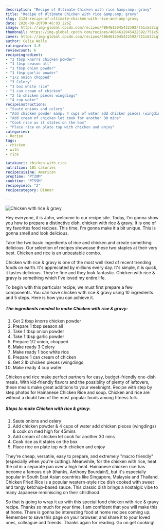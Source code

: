 ```yaml
---
description: "Recipe of Ultimate Chicken with rice &amp;amp; gravy"
title: "Recipe of Ultimate Chicken with rice &amp;amp; gravy"
slug: 1124-recipe-of-ultimate-chicken-with-rice-and-amp-gravy
date: 2020-09-20T00:48:03.226Z
image: https://img-global.cpcdn.com/recipes/4864612045422592/751x532cq70/chicken-with-rice-gravy-recipe-main-photo.jpg
thumbnail: https://img-global.cpcdn.com/recipes/4864612045422592/751x532cq70/chicken-with-rice-gravy-recipe-main-photo.jpg
cover: https://img-global.cpcdn.com/recipes/4864612045422592/751x532cq70/chicken-with-rice-gravy-recipe-main-photo.jpg
author: Celia Wells
ratingvalue: 4.8
reviewcount: 6
recipeingredient:
- "2 tbsp knorrs chicken powder"
- "1 tbsp season all"
- "1 tbsp onion powder"
- "1 tbsp garlic powder"
- "1/2 onion chopped"
- "3 Celery"
- "1 box white rice"
- "1 can cream of chicken"
- "2 lb chicken pieces wingdings"
- "4 cup water"
recipeinstructions:
- "Saute onions and celery"
- "Add chicken powder &amp; 4 cups of water add chicken pieces (wingdings) &amp; cook on med high for 45mins"
- "Add cream of chicken let cook for another 30 mins"
- "Cook rice as it states on the box"
- "Place rice on plate top with chicken and enjoy"
categories:
- Recipe
tags:
- chicken
- with
- rice

katakunci: chicken with rice 
nutrition: 101 calories
recipecuisine: American
preptime: "PT28M"
cooktime: "PT55M"
recipeyield: "2"
recipecategory: Dinner

---
```



![Chicken with rice &amp; gravy](https://img-global.cpcdn.com/recipes/4864612045422592/751x532cq70/chicken-with-rice-gravy-recipe-main-photo.jpg)

Hey everyone, it is John, welcome to our recipe site. Today, I'm gonna show you how to prepare a distinctive dish, chicken with rice &amp; gravy. It is one of my favorites food recipes. This time, I'm gonna make it a bit unique. This is gonna smell and look delicious.

Take the two basic ingredients of rice and chicken and create something delicious. Our selection of recipes showcase these two staples at their very best. Chicken and rice is an unbeatable combo.

Chicken with rice &amp; gravy is one of the most well liked of recent trending foods on earth. It's appreciated by millions every day. It's simple, it is quick, it tastes delicious. They're fine and they look fantastic. Chicken with rice &amp; gravy is something which I've loved my entire life.


To begin with this particular recipe, we must first prepare a few components. You can have chicken with rice &amp; gravy using 10 ingredients and 5 steps. Here is how you can achieve it.

<!--inarticleads1-->

##### The ingredients needed to make Chicken with rice &amp; gravy:

1. Get 2 tbsp knorrs chicken powder
1. Prepare 1 tbsp season all
1. Take 1 tbsp onion powder
1. Take 1 tbsp garlic powder
1. Prepare 1/2 onion, chopped
1. Make ready 3 Celery
1. Make ready 1 box white rice
1. Prepare 1 can cream of chicken
1. Get 2 lb chicken pieces (wingdings
1. Make ready 4 cup water


Chicken and rice make perfect partners for easy, budget-friendly one-dish meals. With kid-friendly flavors and the possiblity of plenty of leftovers, these meals make great additions to your weeknight. Recipe with step by step photos for Hainanese Chicken Rice and soup. Chicken and rice are without a doubt two of the most popular foods among fitness folk. 

<!--inarticleads2-->

##### Steps to make Chicken with rice &amp; gravy:

1. Saute onions and celery
1. Add chicken powder &amp; 4 cups of water add chicken pieces (wingdings) &amp; cook on med high for 45mins
1. Add cream of chicken let cook for another 30 mins
1. Cook rice as it states on the box
1. Place rice on plate top with chicken and enjoy


They&#39;re cheap, versatile, easy to prepare, and extremely &#34;macro friendly&#34; (especially when you&#39;re cutting). Meanwhile, for the chicken with rice, heat the oil in a separate pan over a high heat. Hainanese chicken rice has become a famous dish (thanks, Anthony Bourdain!), but it&#39;s especially popular in South East Asian countries like Singapore, Malaysia and Thailand. Chicken Fried Rice is a popular western-style rice dish cooked with sweet and tangy ketchup-based sauce. This classic dish brings a nostalgic vibe to many Japanese reminiscing on their childhood. 

So that is going to wrap it up with this special food chicken with rice &amp; gravy recipe. Thanks so much for your time. I am confident that you will make this at home. There is gonna be interesting food at home recipes coming up. Remember to save this page on your browser, and share it to your loved ones, colleague and friends. Thanks again for reading. Go on get cooking!
